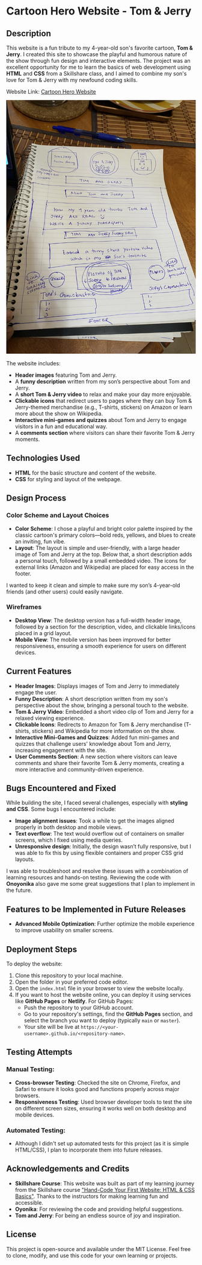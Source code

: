 # Cartoon Hero Website - Tom & Jerry

## Description

This website is a fun tribute to my 4-year-old son's favorite cartoon, **Tom & Jerry**. I created this site to showcase the playful and humorous nature of the show through fun design and interactive elements. The project was an excellent opportunity for me to learn the basics of web development using **HTML** and **CSS** from a Skillshare class, and I aimed to combine my son's love for Tom & Jerry with my newfound coding skills.

Website Link: [Cartoon Hero Website](https://tripathyelima-applitools.github.io/Cartoon-Hero/index.html)

![Wireframe Design](https://github.com/TripathyElima-Applitools/Cartoon-Hero/blob/main/img/WireframeDesign.jpg)

The website includes:
- **Header images** featuring Tom and Jerry.
- A **funny description** written from my son’s perspective about Tom and Jerry.
- A **short Tom & Jerry video** to relax and make your day more enjoyable.
- **Clickable icons** that redirect users to pages where they can buy Tom & Jerry-themed merchandise (e.g., T-shirts, stickers) on Amazon or learn more about the show on Wikipedia.
- **Interactive mini-games and quizzes** about Tom and Jerry to engage visitors in a fun and educational way.
- A **comments section** where visitors can share their favorite Tom & Jerry moments.

## Technologies Used

- **HTML** for the basic structure and content of the website.
- **CSS** for styling and layout of the webpage.

## Design Process

### Color Scheme and Layout Choices
- **Color Scheme**: I chose a playful and bright color palette inspired by the classic cartoon's primary colors—bold reds, yellows, and blues to create an inviting, fun vibe.
- **Layout**: The layout is simple and user-friendly, with a large header image of Tom and Jerry at the top. Below that, a short description adds a personal touch, followed by a small embedded video. The icons for external links (Amazon and Wikipedia) are placed for easy access in the footer. 

I wanted to keep it clean and simple to make sure my son’s 4-year-old friends (and other users) could easily navigate.

### Wireframes
- **Desktop View**: The desktop version has a full-width header image, followed by a section for the description, video, and clickable links/icons placed in a grid layout.
- **Mobile View**: The mobile version has been improved for better responsiveness, ensuring a smooth experience for users on different devices.

## Current Features

- **Header Images**: Displays images of Tom and Jerry to immediately engage the user.
- **Funny Description**: A short description written from my son's perspective about the show, bringing a personal touch to the website.
- **Tom & Jerry Video**: Embedded a short video clip of Tom and Jerry for a relaxed viewing experience.
- **Clickable Icons**: Redirects to Amazon for Tom & Jerry merchandise (T-shirts, stickers) and Wikipedia for more information on the show.
- **Interactive Mini-Games and Quizzes**: Added fun mini-games and quizzes that challenge users' knowledge about Tom and Jerry, increasing engagement with the site.
- **User Comments Section**: A new section where visitors can leave comments and share their favorite Tom & Jerry moments, creating a more interactive and community-driven experience.

## Bugs Encountered and Fixed

While building the site, I faced several challenges, especially with **styling and CSS**. Some bugs I encountered include:
- **Image alignment issues**: Took a while to get the images aligned properly in both desktop and mobile views.
- **Text overflow**: The text would overflow out of containers on smaller screens, which I fixed using media queries.
- **Unresponsive design**: Initially, the design wasn’t fully responsive, but I was able to fix this by using flexible containers and proper CSS grid layouts.

I was able to troubleshoot and resolve these issues with a combination of learning resources and hands-on testing. Reviewing the code with **Onoyonika** also gave me some great suggestions that I plan to implement in the future.

## Features to be Implemented in Future Releases

- **Advanced Mobile Optimization**: Further optimize the mobile experience to improve usability on smaller screens.
  
## Deployment Steps

To deploy the website:
1. Clone this repository to your local machine.
2. Open the folder in your preferred code editor.
3. Open the `index.html` file in your browser to view the website locally.
4. If you want to host the website online, you can deploy it using services like **GitHub Pages** or **Netlify**. For GitHub Pages:
   - Push the repository to your GitHub account.
   - Go to your repository's settings, find the **GitHub Pages** section, and select the branch you want to deploy (typically `main` or `master`).
   - Your site will be live at `https://<your-username>.github.io/<repository-name>`.

## Testing Attempts

### Manual Testing:
- **Cross-browser Testing**: Checked the site on Chrome, Firefox, and Safari to ensure it looks good and functions properly across major browsers.
- **Responsiveness Testing**: Used browser developer tools to test the site on different screen sizes, ensuring it works well on both desktop and mobile devices.

### Automated Testing:
- Although I didn't set up automated tests for this project (as it is simple HTML/CSS), I plan to incorporate them into future releases.

## Acknowledgements and Credits

- **Skillshare Course**: This website was built as part of my learning journey from the Skillshare course ["Hand-Code Your First Website: HTML & CSS Basics"](https://www.skillshare.com/en/classes/hand-code-your-first-website-html-css-basics/1575146775/projects?via=member-home-EnrolledClassesLessonsSection). Thanks to the instructors for making learning fun and accessible.
- **Oyonika**: For reviewing the code and providing helpful suggestions.
- **Tom and Jerry**: For being an endless source of joy and inspiration.

## License

This project is open-source and available under the MIT License. Feel free to clone, modify, and use this code for your own learning or projects.
